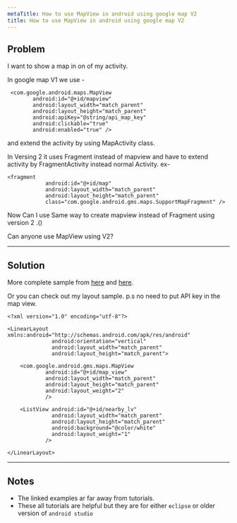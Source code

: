 ```yaml
---
metaTitle: How to use MapView in android using google map V2
title: How to use MapView in android using google map V2
---
```


## Problem

I want to show a map in on of my activity.


In google map V1 we use -



```
 <com.google.android.maps.MapView
        android:id="@+id/mapview"
        android:layout_width="match_parent"
        android:layout_height="match_parent"
        android:apiKey="@string/api_map_key"
        android:clickable="true"
        android:enabled="true" />

```

and extend the activity by using MapActivity class.


In Versing 2 it uses Fragment instead of mapview and have to extend activity by FragmentActivity instead normal Activity.
ex- 



```
<fragment
            android:id="@+id/map"
            android:layout_width="match_parent"
            android:layout_height="match_parent"
            class="com.google.android.gms.maps.SupportMapFragment" />

```

Now Can I use Same way to create mapview instead of Fragment using version 2 .()


Can anyone use MapView using V2?



---

## Solution

More complete sample from [here](https://gist.github.com/joshdholtz/4522551) and [here](http://ucla.jamesyxu.com/?p=287).


Or you can check out my layout sample. p.s no need to put API key in the map view.



```
<?xml version="1.0" encoding="utf-8"?>

<LinearLayout xmlns:android="http://schemas.android.com/apk/res/android"
              android:orientation="vertical"
              android:layout_width="match_parent"
              android:layout_height="match_parent">

    <com.google.android.gms.maps.MapView
            android:id="@+id/map_view"
            android:layout_width="match_parent"
            android:layout_height="match_parent"
            android:layout_weight="2"
            />

    <ListView android:id="@+id/nearby_lv"
              android:layout_width="match_parent"
              android:layout_height="match_parent"
              android:background="@color/white"
              android:layout_weight="1"
            />

</LinearLayout>

```


---

## Notes

- The linked examples ar far away from tutorials.
- These all tutorials are helpful but they are for either `eclipse` or older version of `android studio`

